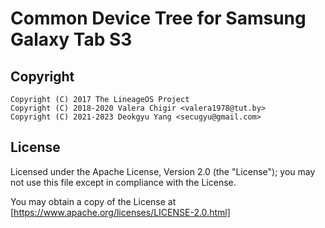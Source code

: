 # Common Device Tree for Samsung Galaxy Tab S3

## Copyright

```xxx
Copyright (C) 2017 The LineageOS Project
Copyright (C) 2018-2020 Valera Chigir <valera1978@tut.by>
Copyright (C) 2021-2023 Deokgyu Yang <secugyu@gmail.com>
```

## License

Licensed under the Apache License, Version 2.0 (the "License"); you may not use this file except in compliance with the License.

You may obtain a copy of the License at [https://www.apache.org/licenses/LICENSE-2.0.html]
